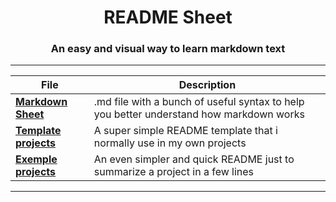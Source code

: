 <div align="center">
  
# README Sheet
### An easy and visual way to learn markdown text
  
</div>

---

<div align="center">

File|Description
--|--
**[Markdown Sheet](https://github.com/mota494/READMESheet/blob/main/Markdown%20Sheet.md)**|.md file with a bunch of useful syntax to help you better understand how markdown works
**[Template projects](https://github.com/mota494/READMESheet/blob/main/Template_projects.md)**|A super simple README template that i normally use in my own projects
**[Exemple projects](https://github.com/mota494/READMESheet/blob/main/Exemple_projects.md)**|An even simpler and quick README just to summarize a project in a few lines

</div>

---
